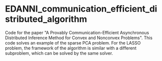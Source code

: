 # EDANNI_communication_efficient_distributed_algorithm
Code for the paper "A Provably Communication-Efficient Asynchronous Distributed Inference Method for Convex and Nonconvex Problems".
This code solves an example of the sparse PCA problem. For the LASSO problem, the framework of the algorithm is similar with a different subproblem, which can be solved by the same solver.
